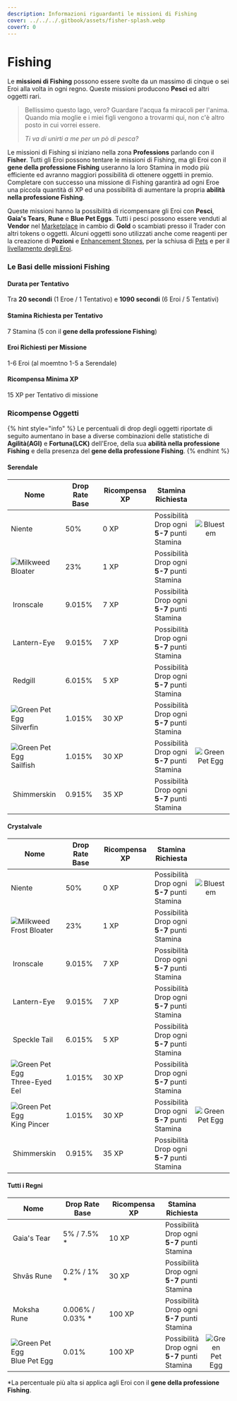 ```yaml
---
description: Informazioni riguardanti le missioni di Fishing
cover: ../../../.gitbook/assets/fisher-splash.webp
coverY: 0
---
```


# Fishing

Le **missioni di Fishing** possono essere svolte da un massimo di cinque o sei Eroi alla volta in ogni regno. Queste missioni producono **Pesci** ed altri oggetti rari.

> Bellissimo questo lago, vero? Guardare l'acqua fa miracoli per l'anima. Quando mia moglie e i miei figli vengono a trovarmi qui, non c'è altro posto in cui vorrei essere.
>
> _Ti va di unirti a me per un pò di pesca?_

Le missioni di Fishing si iniziano nella zona **Professions** parlando con il **Fisher**. Tutti gli Eroi possono tentare le missioni di Fishing, ma gli Eroi con il **gene della professione Fishing** useranno la loro Stamina in modo più efficiente ed avranno maggiori possibilità di ottenere oggetti in premio. Completare con successo una missione di Fishing garantirà ad ogni Eroe una piccola quantità di XP ed una possibilità di aumentare la propria **abilità nella professione Fishing**.

Queste missioni hanno la possibilità di ricompensare gli Eroi con **Pesci**, **Gaia's Tears**, **Rune** e **Blue Pet Eggs**. Tutti i pesci possono essere venduti al **Vendor** nel [Marketplace](../../../gameplay/zone-di-gioco/marketplace.md) in cambio di **Gold** o scambiati presso il Trader con altri tokens o oggetti. Alcuni oggetti sono utilizzati anche come reagenti per la creazione di **Pozioni** e [Enhancement Stones](../../../gameplay/oggetti/enhancement-stones.md), per la schiusa di [Pets](../heroes/pets.md) e per il[ livellamento degli Eroi](../heroes/leveling.md).

### Le Basi delle missioni Fishing

#### Durata per Tentativo

Tra **20 secondi** (1 Eroe / 1 Tentativo) e **1090 secondi** (6 Eroi / 5 Tentativi)

#### Stamina Richiesta per Tentativo

7 Stamina (5 con il **gene della professione Fishing**)

#### Eroi Richiesti per Missione

1-6 Eroi (al moemtno 1-5 a Serendale)

#### Ricompensa Minima XP

15 XP per Tentativo di missione

### **Ricompense Oggetti**

{% hint style="info" %}
Le percentuali di drop degli oggetti riportate di seguito aumentano in base a diverse combinazioni delle statistiche di **Agilità(AGI)** e **Fortuna(LCK)** dell'Eroe, della sua **abilità nella professione Fishing** e della presenza del **gene della professione Fishing**.
{% endhint %}

#### Serendale

<table><thead><tr><th width="218.69851729818782">Nome</th><th width="152">Drop Rate Base</th><th width="157">Ricompensa XP</th><th>Stamina Richiesta</th><th data-hidden align="center"> </th></tr></thead><tbody><tr><td>Niente</td><td>50%</td><td>0 XP</td><td>Possibilità Drop ogni <strong>5-7</strong> punti Stamina</td><td align="center"><img src="https://defi-kingdoms.b-cdn.net/art-assets/items/bluestem.png" alt="Bluestem"></td></tr><tr><td><img src="https://defi-kingdoms.b-cdn.net/art-assets/items/bloater.png" alt="Milkweed"> Bloater</td><td>23%</td><td>1 XP</td><td>Possibilità Drop ogni <strong>5-7</strong> punti Stamina</td><td align="center"></td></tr><tr><td><img src="https://defi-kingdoms.b-cdn.net/art-assets/items/ironscale.png" alt="" data-size="original"> Ironscale</td><td>9.015%</td><td>7 XP</td><td>Possibilità Drop ogni <strong>5-7</strong> punti Stamina</td><td align="center"></td></tr><tr><td><img src="https://defi-kingdoms.b-cdn.net/art-assets/items/lanterneye.png" alt="" data-size="original"> Lantern-Eye</td><td>9.015%</td><td>7 XP</td><td>Possibilità Drop ogni <strong>5-7</strong> punti Stamina</td><td align="center"></td></tr><tr><td><img src="https://defi-kingdoms.b-cdn.net/art-assets/items/redgill.png" alt="" data-size="original"> Redgill</td><td>6.015%</td><td>5 XP</td><td>Possibilità Drop ogni <strong>5-7</strong> punti Stamina</td><td align="center"></td></tr><tr><td><img src="https://defi-kingdoms.b-cdn.net/art-assets/items/silverfin.png" alt="Green Pet Egg"> Silverfin</td><td>1.015%</td><td>30 XP</td><td>Possibilità Drop ogni <strong>5-7</strong> punti Stamina</td><td align="center"></td></tr><tr><td><img src="https://defi-kingdoms.b-cdn.net/art-assets/items/sailfish.png" alt="Green Pet Egg" data-size="original"> Sailfish</td><td>1.015%</td><td>30 XP</td><td>Possibilità Drop ogni <strong>5-7</strong> punti Stamina</td><td align="center"><img src="https://defi-kingdoms.b-cdn.net/art-assets/items/pet-egg-green.png" alt="Green Pet Egg"></td></tr><tr><td><img src="https://defi-kingdoms.b-cdn.net/art-assets/items/shimmerskin.png" alt=""> Shimmerskin</td><td>0.915%</td><td>35 XP</td><td>Possibilità Drop ogni <strong>5-7</strong> punti Stamina</td><td align="center"></td></tr></tbody></table>

#### Crystalvale

<table><thead><tr><th width="234.69851729818782">Nome</th><th width="152">Drop Rate Base</th><th width="156">Ricompensa XP</th><th>Stamina Richiesta</th><th data-hidden align="center"> </th></tr></thead><tbody><tr><td>Niente</td><td>50%</td><td>0 XP</td><td>Possibilità Drop ogni <strong>5-7</strong> punti Stamina</td><td align="center"><img src="https://defi-kingdoms.b-cdn.net/art-assets/items/bluestem.png" alt="Bluestem"></td></tr><tr><td><img src="https://defi-kingdoms.b-cdn.net/art-assets/items/frost-bloater.png" alt="Milkweed"> Frost Bloater</td><td>23%</td><td>1 XP</td><td>Possibilità Drop ogni <strong>5-7</strong> punti Stamina</td><td align="center"></td></tr><tr><td><img src="https://defi-kingdoms.b-cdn.net/art-assets/items/ironscale.png" alt="" data-size="original"> Ironscale</td><td>9.015%</td><td>7 XP</td><td>Possibilità Drop ogni <strong>5-7</strong> punti Stamina</td><td align="center"></td></tr><tr><td><img src="https://defi-kingdoms.b-cdn.net/art-assets/items/lanterneye.png" alt="" data-size="original"> Lantern-Eye</td><td>9.015%</td><td>7 XP</td><td>Possibilità Drop ogni <strong>5-7</strong> punti Stamina</td><td align="center"></td></tr><tr><td><img src="https://defi-kingdoms.b-cdn.net/art-assets/items/speckle-tail.png" alt="" data-size="original"> Speckle Tail</td><td>6.015%</td><td>5 XP</td><td>Possibilità Drop ogni <strong>5-7</strong> punti Stamina</td><td align="center"></td></tr><tr><td><img src="https://defi-kingdoms.b-cdn.net/art-assets/items/threeEyedEel.png" alt="Green Pet Egg"> Three-Eyed Eel</td><td>1.015%</td><td>30 XP</td><td>Possibilità Drop ogni <strong>5-7</strong> punti Stamina</td><td align="center"></td></tr><tr><td><img src="https://defi-kingdoms.b-cdn.net/art-assets/items/king-pincer.png" alt="Green Pet Egg" data-size="original"> King Pincer</td><td>1.015%</td><td>30 XP</td><td>Possibilità Drop ogni <strong>5-7</strong> punti Stamina</td><td align="center"><img src="https://defi-kingdoms.b-cdn.net/art-assets/items/pet-egg-green.png" alt="Green Pet Egg"></td></tr><tr><td><img src="https://defi-kingdoms.b-cdn.net/art-assets/items/shimmerskin.png" alt=""> Shimmerskin</td><td>0.915%</td><td>35 XP</td><td>Possibilità Drop ogni <strong>5-7</strong> punti Stamina</td><td align="center"></td></tr></tbody></table>

#### Tutti i  Regni

<table><thead><tr><th width="220.69851729818782">Nome</th><th width="164">Drop Rate Base</th><th width="153">Ricompensa XP</th><th>Stamina Richiesta</th><th data-hidden align="center"> </th></tr></thead><tbody><tr><td><img src="https://defi-kingdoms.b-cdn.net/art-assets/items/gaias-tear.png" alt="" data-size="original"> Gaia's Tear</td><td>5% / 7.5% *</td><td>10 XP</td><td>Possibilità Drop ogni <strong>5-7</strong> punti Stamina</td><td align="center"></td></tr><tr><td><img src="https://defi-kingdoms.b-cdn.net/art-assets/items/shvas-rune.gif" alt=""> Shvās Rune</td><td>0.2% / 1% *</td><td>30 XP</td><td>Possibilità Drop ogni <strong>5-7</strong> punti Stamina</td><td align="center"></td></tr><tr><td><img src="https://defi-kingdoms.b-cdn.net/art-assets/items/moksha-rune.gif" alt=""> Moksha Rune</td><td>0.006% / 0.03% *</td><td>100 XP</td><td>Possibilità Drop ogni <strong>5-7</strong> punti Stamina</td><td align="center"></td></tr><tr><td><img src="https://defi-kingdoms.b-cdn.net/art-assets/items/pet-egg-blue.png" alt="Green Pet Egg"> Blue Pet Egg</td><td>0.01%</td><td>100 XP</td><td>Possibilità Drop ogni <strong>5-7</strong> punti Stamina</td><td align="center"><img src="https://defi-kingdoms.b-cdn.net/art-assets/items/pet-egg-green.png" alt="Green Pet Egg"></td></tr></tbody></table>

\*La percentuale più alta si applica agli Eroi con il **gene della professione Fishing**.
